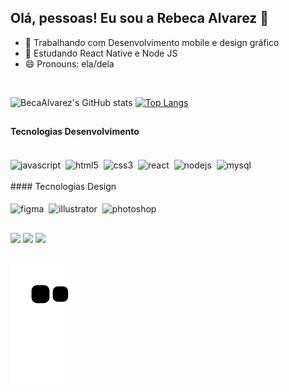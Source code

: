 ## Olá, pessoas! Eu sou a Rebeca Alvarez 👋

- 🔭 Trabalhando com Desenvolvimento mobile e design gráfico
- 🌱 Estudando React Native e Node JS
- 😄 Pronouns: ela/dela
<br>

![BecaAlvarez's GitHub stats](https://github-readme-stats.vercel.app/api?username=BecaAlvarez&show_icons=true&theme=great-gatsby&count_private=true) [![Top Langs](https://github-readme-stats.vercel.app/api/top-langs/?username=BecaAlvarez&langs_count=8&layout=compact&theme=great-gatsby)](https://github.com/BecaAlvarez/github-readme-stats)

##

#### Tecnologias Desenvolvimento
<div style="display: inline_block"><br>
  <img align="center" alt="javascript" src="https://cdn.jsdelivr.net/gh/devicons/devicon/icons/javascript/javascript-plain.svg" width="50px"/>&nbsp;
  <img align="center" alt="html5" src="https://cdn.jsdelivr.net/gh/devicons/devicon/icons/html5/html5-plain-wordmark.svg" width="50px"/>&nbsp;
  <img align="center" alt="css3" src="https://cdn.jsdelivr.net/gh/devicons/devicon/icons/css3/css3-plain-wordmark.svg" width="50px"/>&nbsp;
  <img align="center" alt="react" src="https://cdn.jsdelivr.net/gh/devicons/devicon/icons/react/react-original-wordmark.svg" width="50px"/>&nbsp;        
  <img align="center" alt="nodejs" src="https://cdn.jsdelivr.net/gh/devicons/devicon/icons/nodejs/nodejs-original.svg" width="50px"/>&nbsp;
  <img align="center" alt="mysql" src="https://cdn.jsdelivr.net/gh/devicons/devicon/icons/mysql/mysql-plain-wordmark.svg" width="50px"/>
</div>
<br>
<div>
  #### Tecnologias Design
  <div style="display: inline_block"><br>
    <img  align="center" alt="figma" src="https://cdn.jsdelivr.net/gh/devicons/devicon/icons/figma/figma-original.svg" width="50px"/>&nbsp;         
    <img align="center" alt="illustrator" src="https://cdn.jsdelivr.net/gh/devicons/devicon/icons/illustrator/illustrator-plain.svg" width="50px"/>&nbsp;
    <img align="center" alt="photoshop" src="https://cdn.jsdelivr.net/gh/devicons/devicon/icons/photoshop/photoshop-plain.svg" width="50px"/>
  </div>                          

  ##
  <div>
    <a href="" target="_blank"><img src="https://img.shields.io/badge/Gmail-D14836?style=for-the-badge&logo=gmail&logoColor=white" target="_blank"/></a>
    <a href="" target="_blank"><img src="https://img.shields.io/badge/LinkedIn-0077B5?style=for-the-badge&logo=linkedin&logoColor=white" target="_blank"/></a>
    <a href="" target="_blank"><img src="https://img.shields.io/badge/-Behance-blue?style=for-the-badge&logo=behance&logoColor=white" target="_blank"/></a>
  </div>
</div>
<br>

![Snake animation](https://github.com/BecaAlvarez/BecaAlvarez/blob/9de2c9d8c6dd7447fba0f480e28f6b8e4abc1379/github-contribution-grid-snake.svg)

